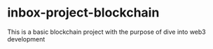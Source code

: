# inbox-project-blockchain
This is a basic blockchain project with the purpose of dive into web3 development
